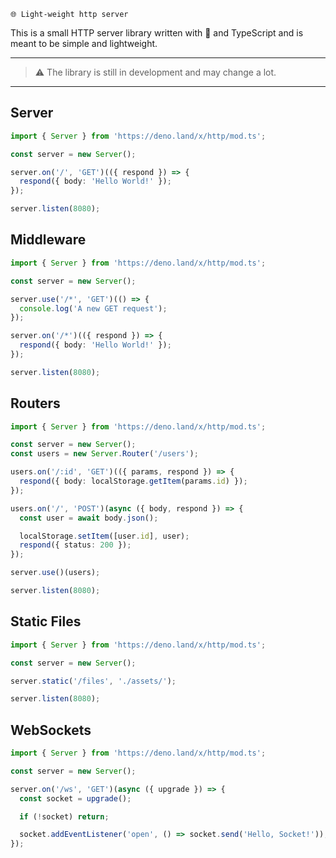 `🌐 Light-weight http server`

This is a small HTTP server library written with 💖 and TypeScript and is meant to be simple and lightweight.

---
> ⚠️ The library is still in development and may change a lot.
---

## Server

```ts
import { Server } from 'https://deno.land/x/http/mod.ts';

const server = new Server();

server.on('/', 'GET')(({ respond }) => {
  respond({ body: 'Hello World!' });
});

server.listen(8080);
```

## Middleware

```ts
import { Server } from 'https://deno.land/x/http/mod.ts';

const server = new Server();

server.use('/*', 'GET')(() => {
  console.log('A new GET request');
});

server.on('/*')(({ respond }) => {
  respond({ body: 'Hello World!' });
});

server.listen(8080);
```

## Routers

```ts
import { Server } from 'https://deno.land/x/http/mod.ts';

const server = new Server();
const users = new Server.Router('/users');

users.on('/:id', 'GET')(({ params, respond }) => {
  respond({ body: localStorage.getItem(params.id) });
});

users.on('/', 'POST')(async ({ body, respond }) => {
  const user = await body.json();

  localStorage.setItem([user.id], user);
  respond({ status: 200 });
});

server.use()(users);

server.listen(8080);
```

## Static Files

```ts
import { Server } from 'https://deno.land/x/http/mod.ts';

const server = new Server();

server.static('/files', './assets/');

server.listen(8080);
```

## WebSockets

```ts
import { Server } from 'https://deno.land/x/http/mod.ts';

const server = new Server();

server.on('/ws', 'GET')(async ({ upgrade }) => {
  const socket = upgrade();

  if (!socket) return;

  socket.addEventListener('open', () => socket.send('Hello, Socket!'));
});
```
